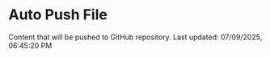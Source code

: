 # Auto Push File

Content that will be pushed to GitHub repository.
Last updated: 07/09/2025, 06:45:20 PM